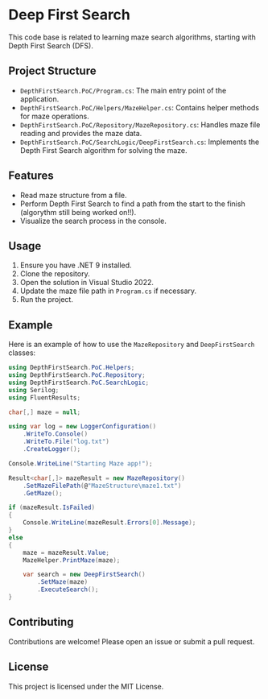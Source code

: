 # Deep First Search

This code base is related to learning maze search algorithms, starting with Depth First Search (DFS).

## Project Structure

- `DepthFirstSearch.PoC/Program.cs`: The main entry point of the application.
- `DepthFirstSearch.PoC/Helpers/MazeHelper.cs`: Contains helper methods for maze operations.
- `DepthFirstSearch.PoC/Repository/MazeRepository.cs`: Handles maze file reading and provides the maze data.
- `DepthFirstSearch.PoC/SearchLogic/DeepFirstSearch.cs`: Implements the Depth First Search algorithm for solving the maze.

## Features

- Read maze structure from a file.
- Perform Depth First Search to find a path from the start to the finish (algorythm still being worked on!!).
- Visualize the search process in the console.

## Usage

1. Ensure you have .NET 9 installed.
2. Clone the repository.
3. Open the solution in Visual Studio 2022.
4. Update the maze file path in `Program.cs` if necessary.
5. Run the project.

## Example

Here is an example of how to use the `MazeRepository` and `DeepFirstSearch` classes:

```csharp
using DepthFirstSearch.PoC.Helpers;
using DepthFirstSearch.PoC.Repository;
using DepthFirstSearch.PoC.SearchLogic;
using Serilog;
using FluentResults;

char[,] maze = null;

using var log = new LoggerConfiguration()
    .WriteTo.Console()
    .WriteTo.File("log.txt")
    .CreateLogger();

Console.WriteLine("Starting Maze app!");

Result<char[,]> mazeResult = new MazeRepository()
    .SetMazeFilePath(@"MazeStructure\maze1.txt")
    .GetMaze();

if (mazeResult.IsFailed)
{
    Console.WriteLine(mazeResult.Errors[0].Message);
}
else
{
    maze = mazeResult.Value;
    MazeHelper.PrintMaze(maze);

    var search = new DeepFirstSearch()
        .SetMaze(maze)
        .ExecuteSearch();
}
```

## Contributing

Contributions are welcome! Please open an issue or submit a pull request.

## License

This project is licensed under the MIT License.

